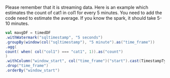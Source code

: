 Please remember that it is streaming data. Here is an example which estimates the count of cat1 in col1 for every 5 minutes. You need to add the code need to estimate the average. If you know the spark, it should take 5-10 minutes.

```scala
val mavgDF = timedDF
.withWatermark("sqltimestamp", "5 seconds")
.groupBy(window(col("sqltimestamp"), "5 minute").as("time_frame"))
.agg(
count( when( col("col1") === "cat1", 1)).as("count")
)
.withColumn("window_start", col("time_frame")("start").cast(TimestampType))
.drop("time_frame")
.orderBy("window_start")
```